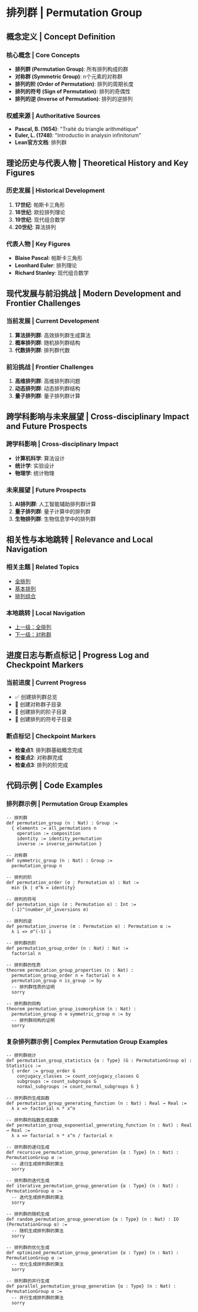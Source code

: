 # 排列群 | Permutation Group

## 概念定义 | Concept Definition

### 核心概念 | Core Concepts

- **排列群 (Permutation Group)**: 所有排列构成的群
- **对称群 (Symmetric Group)**: n个元素的对称群
- **排列的阶 (Order of Permutation)**: 排列的周期长度
- **排列的符号 (Sign of Permutation)**: 排列的奇偶性
- **排列的逆 (Inverse of Permutation)**: 排列的逆排列

### 权威来源 | Authoritative Sources

- **Pascal, B. (1654)**: "Traité du triangle arithmétique"
- **Euler, L. (1748)**: "Introductio in analysin infinitorum"
- **Lean官方文档**: 排列群

## 理论历史与代表人物 | Theoretical History and Key Figures

### 历史发展 | Historical Development

1. **17世纪**: 帕斯卡三角形
2. **18世纪**: 欧拉排列理论
3. **19世纪**: 现代组合数学
4. **20世纪**: 算法排列

### 代表人物 | Key Figures

- **Blaise Pascal**: 帕斯卡三角形
- **Leonhard Euler**: 排列理论
- **Richard Stanley**: 现代组合数学

## 现代发展与前沿挑战 | Modern Development and Frontier Challenges

### 当前发展 | Current Development

1. **算法排列群**: 高效排列群生成算法
2. **概率排列群**: 随机排列群结构
3. **代数排列群**: 排列群代数

### 前沿挑战 | Frontier Challenges

1. **高维排列群**: 高维排列群问题
2. **动态排列群**: 动态排列群结构
3. **量子排列群**: 量子排列群计算

## 跨学科影响与未来展望 | Cross-disciplinary Impact and Future Prospects

### 跨学科影响 | Cross-disciplinary Impact

- **计算机科学**: 算法设计
- **统计学**: 实验设计
- **物理学**: 统计物理

### 未来展望 | Future Prospects

1. **AI排列群**: 人工智能辅助排列群计算
2. **量子排列群**: 量子计算中的排列群
3. **生物排列群**: 生物信息学中的排列群

## 相关性与本地跳转 | Relevance and Local Navigation

### 相关主题 | Related Topics

- [全排列](../01-总览.md)
- [基本排列](../../01-总览.md)
- [排列组合](../../../01-总览.md)

### 本地跳转 | Local Navigation

- [上一级：全排列](../01-总览.md)
- [下一级：对称群](02-对称群/01-总览.md)

## 进度日志与断点标记 | Progress Log and Checkpoint Markers

### 当前进度 | Current Progress

- ✅ 创建排列群总览
- 🔄 创建对称群子目录
- 🔄 创建排列的阶子目录
- 🔄 创建排列的符号子目录

### 断点标记 | Checkpoint Markers

- **检查点1**: 排列群基础概念完成
- **检查点2**: 对称群完成
- **检查点3**: 排列的阶完成

## 代码示例 | Code Examples

### 排列群示例 | Permutation Group Examples

```lean
-- 排列群
def permutation_group (n : Nat) : Group :=
  { elements := all_permutations n
    operation := composition
    identity := identity_permutation
    inverse := inverse_permutation }

-- 对称群
def symmetric_group (n : Nat) : Group :=
  permutation_group n

-- 排列的阶
def permutation_order (σ : Permutation α) : Nat :=
  min {k | σ^k = identity}

-- 排列的符号
def permutation_sign (σ : Permutation α) : Int :=
  (-1)^(number_of_inversions σ)

-- 排列的逆
def permutation_inverse (σ : Permutation α) : Permutation α :=
  λ i => σ^(-1) i

-- 排列群的阶
def permutation_group_order (n : Nat) : Nat :=
  factorial n

-- 排列群的性质
theorem permutation_group_properties (n : Nat) :
  permutation_group_order n = factorial n ∧
  permutation_group n is_group := by
  -- 排列群性质的证明
  sorry

-- 排列群的同构
theorem permutation_group_isomorphism (n : Nat) :
  permutation_group n ≅ symmetric_group n := by
  -- 排列群同构的证明
  sorry
```

### 复杂排列群示例 | Complex Permutation Group Examples

```lean
-- 排列群统计
def permutation_group_statistics {α : Type} (G : PermutationGroup α) : Statistics :=
  { order := group_order G
    conjugacy_classes := count_conjugacy_classes G
    subgroups := count_subgroups G
    normal_subgroups := count_normal_subgroups G }

-- 排列群的生成函数
def permutation_group_generating_function (n : Nat) : Real → Real :=
  λ x => factorial n * x^n

-- 排列群的指数生成函数
def permutation_group_exponential_generating_function (n : Nat) : Real → Real :=
  λ x => factorial n * x^n / factorial n

-- 排列群的递归生成
def recursive_permutation_group_generation {α : Type} (n : Nat) : PermutationGroup α :=
  -- 递归生成排列群的算法
  sorry

-- 排列群的迭代生成
def iterative_permutation_group_generation {α : Type} (n : Nat) : PermutationGroup α :=
  -- 迭代生成排列群的算法
  sorry

-- 排列群的随机生成
def random_permutation_group_generation {α : Type} (n : Nat) : IO (PermutationGroup α) :=
  -- 随机生成排列群的算法
  sorry

-- 排列群的优化生成
def optimized_permutation_group_generation {α : Type} (n : Nat) : PermutationGroup α :=
  -- 优化生成排列群的算法
  sorry

-- 排列群的并行生成
def parallel_permutation_group_generation {α : Type} (n : Nat) : PermutationGroup α :=
  -- 并行生成排列群的算法
  sorry
```
